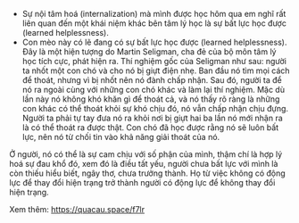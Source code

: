 - Sự nội tâm hoá (internalization) mà mình được học hôm qua em nghĩ rất liên quan đến một khái niệm khác bên tâm lý học là sự bất lực học được (learned helplessness).
- Con mèo này có lẽ đang có sự bất lực học được (learned helplessness). 
Đây là một hiện tượng do Martin Seligman, cha đẻ của bộ môn tâm lý học tích cực, phát hiện ra. Thí nghiệm gốc của Seligman như sau: người ta nhốt một con chó và cho nó bị giựt điện nhẹ. Ban đầu nó tìm mọi cách để thoát, nhưng vì bị nhốt nên nó đành chấp nhận. Sau đó, người ta để nó ra ngoài cùng với những con chó khác và làm lại thí nghiệm. Mặc dù lần này nó không khó khăn gì để thoát cả, và nó thấy rõ ràng là những con khác có thể thoát khỏi sự khó chịu đó, nó vẫn chấp nhận chịu đựng. Người ta phải tự tay đưa nó ra khỏi nơi bị giựt hai ba lần nó mới nhận ra là có thể thoát ra được thật. Con chó đã học được rằng nó sẽ luôn bất lực, nên nó từ chối tin vào khả năng giải thoát của nó.  
  
Ở người, nó có thể là sự cam chịu với số phận của mình, thậm chí là hợp lý hoá sự đau khổ đó, xem đó là điều tất yếu, người chưa bất lực với mình là còn thiếu hiểu biết, ngây thơ, chưa trưởng thành. Họ từ việc không có động lực để thay đổi hiện trạng trở thành người có động lực để không thay đổi hiện trạng.  
  
Xem thêm: https://quacau.space/f7lr